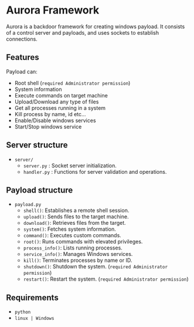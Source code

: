 # Aurora Framework

Aurora is a backdoor framework for creating windows payload. It consists of a control server and payloads, and uses sockets to establish connections.

## Features
Payload can:
- Root shell (`required Administrator permission`)
- System information
- Execute commands on target machine
- Upload/Download any type of files
- Get all processes running in a system
- Kill process by name, id etc...
- Enable/Disable windows services
- Start/Stop windows service

## Server structure

- `server/`
  - `server.py`  :  Socket server initialization.
  - `handler.py` :  Functions for server validation and operations.

## Payload structure

- `payload.py`
  - `shell()`: Establishes a remote shell session.
  - `upload()`: Sends files to the target machine.
  - `download()`: Retrieves files from the target.
  - `system()`: Fetches system information.
  - `command()`: Executes custom commands.
  - `root()`: Runs commands with elevated privileges.
  - `process_info()`: Lists running processes.
  - `service_info()`: Manages Windows services.
  - `kill()`: Terminates processes by name or ID.
  - `shutdown()`: Shutdown the system. (`required Administrator permission`)
  - `restart()`: Restart the system. (`required Administrator permission`)

## Requirements

- `python`
- `linux | Windows`
